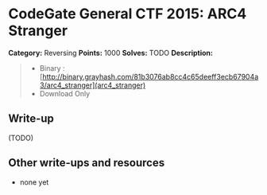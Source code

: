 # CodeGate General CTF 2015: ARC4 Stranger

**Category:** Reversing
**Points:** 1000
**Solves:** TODO
**Description:** 

> - Binary : [http://binary.grayhash.com/81b3076ab8cc4c65deeff3ecb67904a3/arc4_stranger](arc4_stranger)
> - Download Only

## Write-up

(TODO)

## Other write-ups and resources

* none yet